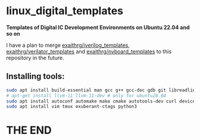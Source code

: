 # linux_digital_templates

**Templates of Digital IC Development Environments on Ubuntu 22.04 and so on**

I have a plan to merge [exaithrg/iverilog_templates](https://github.com/exaithrg/iverilog_templates), [exaithrg/verilator_templates](https://github.com/exaithrg/verilator_templates) and [exaithrg/nvboard_templates](https://github.com/exaithrg/nvboard_templates) to this repository in the future.



## Installing tools:

```bash
sudo apt install build-essential man gcc g++ gcc-doc gdb git libreadline-dev libsdl2-dev llvm llvm-dev
# apt-get install llvm-11 llvm-11-dev # only for ubuntu20.04
sudo apt install autoconf automake make cmake autotools-dev curl device-tree-compiler libmpc-dev libmpfr-dev libgmp-dev gawk build-essential bison flex texinfo gperf libtool patchutils bc zlib1g-dev git
sudo apt install vim tmux exuberant-ctags python3
```



# THE END
